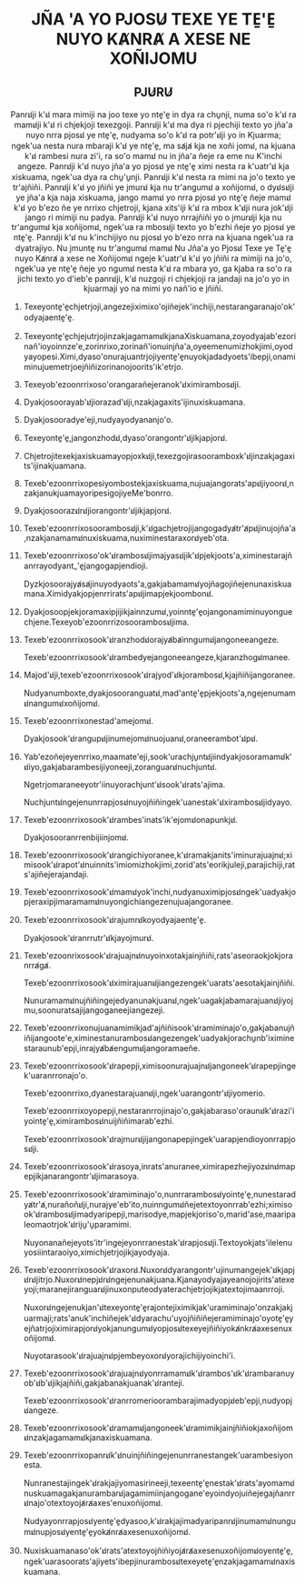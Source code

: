 <h1 align='center'>JÑA 'A YO PJOSU̸ TEXE YE TE̱'E̱ NUYO KA̸NRA̸ A XESE NE XOÑIJOMU</h1>
<h2 align='center'>PJU̸RU̸</h2>
<p align='center'>Panru̸ji k'u̸ mara mimiji na joo texe yo nte̱'e̱ in dya ra chu̱nji, numa so'o k'u̸ ra mamu̸ji k'u̸ ri chjekjoji texezgoji.
Panru̸ji k'u̸ ma dya ri pjechiji texto yo jña'a nuyo nrra pjosu̸ ye nte̱'e̱, nudyama so'o k'u̸ ra potr'u̸ji yo in Kjuarma; ngek'ua nesta nura mbaraji k'u̸ ye nte̱'e̱, ma sa̸ja̸ kja ne xoñi jomu̸, na kjuana k'u̸ rambesi nura zi'i, ra so'o mamu̸ nu in jña'a ñeje ra eme nu K'inchi angeze.
Panru̸ji k'u̸ nuyo jña'a yo pjosu̸ ye nte̱'e̱ ximi nesta ra k'uatr'u̸ kja xiskuama, ngek'ua dya ra chu̱'u̱nji.
Panru̸ji k'u̸ nesta ra mimi na jo'o texto ye tr'ajñiñi.
Panru̸ji k'u̸ yo jñiñi ye jmuru̸ kja nu tr'angumu̸ a xoñijomu̸, o dyu̸su̸ji ye jña'a kja naja xiskuama, jango mamu̸ yo nrra pjosu̸ yo nte̱'e̱ ñeje mamu̸ k'u̸ yo b'ezo ñe ye nrrixo chjetroji, kjana xits'iji k'u̸ ra mbox k'u̸ji nura jok'u̸ji jango ri mimiji nu padya.
Panru̸ji k'u̸ nuyo nrrajñiñi yo o jmuru̸ji kja nu tr'angumu̸ kja xoñijomu̸, ngek'ua ra mbosu̸ji texto yo b'ezhi ñeje yo pjosu̸ ye nte̱'e̱.
Panru̸ji k'u̸ nu k'inchijiyo nu pjosu̸ yo b'ezo nrra na kjuana ngek'ua ra dyatrajiyo.
Nu jmunte̱ nu tr'angumu̸ mamu̸
Nu Jña'a yo Pjosu̸ Texe ye Te̱'e̱ nuyo Ka̸nra̸ a xese ne Xoñijomu̸ ngeje k'uatr'u̸ k'u̸ yo jñiñi ra mimiji na jo'o, ngek'ua ye nte̱'e̱ ñeje yo ngumu̸ nesta k'u̸ ra mbara yo, ga kjaba ra so'o ra jichi texto yo d'ieb'e panru̸ji, k'u̸ nuzgoji ri chjekjoji ra jandaji na jo'o yo in kjuarmaji yo na mimi yo nañ'io e jñiñi.</p>
<ol>
  <li>
    <p>Texeyonte̱'e̱chjetrjoji,angezejiximixo'ojiñejek'inchiji,nestarangaranajo'ok'odyajaente̱'e̱.</p>
  </li>
  <li>
    <p>Texeyonte̱'e̱chjejutrjojinzakjagamamu̸kjanaXiskuamana,zoyodyajab'ezorinañ'ioyoinnze'e,zorinrixo,zorinañ'ionuinjña'a,oyeemenumizhokjimi,oyodyayopesi.Ximi,dyaso'onurajuantrjojiyente̱'e̱nuyokjadadyoets'ibepji,onamiminujuemetrjoejñiñizorinanojoorits'ik'etrjo.</p>
  </li>
  <li>
    <p>Texeyob'ezoonrrixoso'orangarañejeranok'u̸ximirambosu̸ji.</p>
  </li>
  <li>
    <p>Dyakjosoorayab'u̸jiorazad'u̸ji,nzakjagaxits'ijinuxiskuamana.</p>
  </li>
  <li>
    <p>Dyakjosooradye'eji,nudyayodyananjo'o.</p>
  </li>
  <li>
    <p>Texeyonte̱'e̱,jangonzhodu̸,dyaso'orangontr'u̸jikjapjoru̸.</p>
  </li>
  <li>
    <p>Chjetrojitexekjaxiskuamayopjoxku̸ji,texezgojirasooramboxk'u̸jinzakjagaxits'ijinakjuamana.</p>
  </li>
  <li>
    <p>Texeb'ezoonrrixopesiyombostekjaxiskuama,nujuajangorats'apu̸jiyooru̸,nzakjanukjuamayoripesigojiyeMe'bonrro.</p>
  </li>
  <li>
    <p>Dyakjosoorazu̸ru̸jiorangontr'u̸jikjapjoru̸.</p>
  </li>
  <li>
    <p>Texeb'ezoonrrixosoorambosu̸ji,k'u̸gachjetrojijangogadya̸tr'a̸pu̸jinujojña'a,nzakjanamamu̸nuxiskuama,nuximinestaraxoru̸yeb'ota.</p>
  </li>
  <li>
    <p>Texeb'ezoonrrixoso'ok'u̸rambosu̸jimajyasu̸jik'u̸pjekjoots'a,ximinestarajñanrrayodyant_'e̱jangogapjendioji.</p>
    <p>Dyzkjosoorajya̸sa̸jinuyodyaots'a,gakjabamamu̸yojñagojiñejenunaxiskuamana.Ximidyakjopjenrrirats'apu̸jimapjekjoombonu̸.</p>
  </li>
  <li>
    <p>Dyakjosoopjekjoramaxipjijikjainnzumu̸,yoinnte̱'e̱ojangonamiminuyonguechjene.Texeyob'ezoonrrizosoorambosu̸jima.</p>
  </li>
  <li>
    <p>Texeb'ezoonrrixosook'u̸ranzhodu̸orajya̸ba̸inngumu̸jangoneeangeze.</p>
    <p>Texeb'ezoonrrixosook'u̸rambedyejangoneeangeze,kjaranzhogu̸manee.</p>
  </li>
  <li>
    <p>Majod'u̸ji,texeb'ezoonrrixosook'u̸rajyod'u̸kjorambosu̸,kjajñiñijangoranee.</p>
    <p>Nudyanumboxte,dyakjosooranguatu̸,mad'ante̱'e̱pjekjoots'a,ngejenumamu̸nangumu̸xoñijomu̸.</p>
  </li>
  <li>
    <p>Texeb'ezoonrrixonestad'amejomu̸.</p>
    <p>Dyakjosook'u̸rangupu̸jinumejomu̸nuojuanu̸,oraneerambot'u̸pu̸.</p>
  </li>
  <li>
    <p>Yab'ezoñejeyenrrixo,maamate'eji,sook'urachju̱ntu̸jiindyakjosoramamu̸k'u̸iyo,gakjabarambesijiyoneeji,zoranguaru̸nuchjuntu̸.</p>
    <p>Ngetrjomaraneeyotr'iinuyorachjunt'u̸sook'u̸rats'ajima.</p>
    <p>Nuchjuntu̸ngejenunrrapjosu̸nuyojñiñingek'uanestak'u̸xirambosu̸jidyayo.</p>
  </li>
  <li>
    <p>Texeb'ezoonrrixosook'u̸rambes'inats'ik'ejomu̸onapunkju̸.</p>
    <p>Dyakjosooranrrenbijiinjomu̸.</p>
  </li>
  <li>
    <p>Texeb'ezoonrrixosook'u̸rangichiyoranee,k'u̸ramakjanits'iminurajuajnu̸;ximisook'u̸rapot'u̸nuinnits'imiomizhokjimi,zorid'ats'eorikjuleji,parajichiji,rats'ajiñejerajandaji.</p>
  </li>
  <li>
    <p>Texeb'ezoonrrixosook'u̸mamu̸yok'inchi,nudyanuximipjosu̸ngek'uadyakjopjeraxipjimaramamu̸nuyongichiangezenujuajangoranee.</p>
  </li>
  <li>
    <p>Texeb'ezoonrrixosook'u̸rajumru̸koyodyajaente̱'e̱.</p>
    <p>Dyakjosook'u̸ranrrutr'u̸kjayojmuru̸.</p>
  </li>
  <li>
    <p>Texeb'ezoonrixosook'u̸rajuajnu̸nuyoinxotakjainjñiñi,rats'aseoraokjokjoranrra̸ga̸.</p>
    <p>Texeb'ezoonrrixosook'u̸ximirajuanu̸jiangezengek'uarats'aesotakjainjñiñi.</p>
    <p>Nunuramamu̸nujñiñingejedyanunakjuanu̸,ngek'uagakjabamarajuanu̸jiyojmu,soonuratsajijangoganeejiangezeji.</p>
  </li>
  <li>
    <p>Texeb'ezoonrrixonujuanamimikjad'ajñiñisook'u̸ramiminajo'o,gakjabanujñiñijangoote'e,ximinestanurambosu̸angezengek'uadyakjorachu̱nb'iximinestaraunub'epji,inrajya̸ba̸engumu̸jangoramaeñe.</p>
  </li>
  <li>
    <p>Texeb'ezoonrrixosook'u̸rapepji,ximisoonurajuajnu̸jangoneek'u̸rapepjingek'uaranrronajo'o.</p>
    <p>Texeb'ezoonrrixo,dyanestarajuanu̸ji,ngek'uarangontr'u̸jiyomerio.</p>
    <p>Texeb'ezoonrrixoyopepji,nestaranrrojinajo'o,gakjabaraso'oraunu̸k'u̸razi'iyointe̱'e̱,ximirambosu̸nuijñiñimarab'ezhi.</p>
    <p>Texeb'ezoonrrixosook'u̸rajmuru̸jijangonapepjingek'uarapjendioyonrrapjosu̸ji.</p>
  </li>
  <li>
    <p>Texeb'ezoonrrixosook'u̸rasoya,inrats'anuranee,ximirapezhejiyozu̸nu̸mapepjikjanarangontr'u̸jimarasoya.</p>
  </li>
  <li>
    <p>Texeb'ezoonrrixosook'u̸ramiminajo'o,nunrrarambosu̸yointe̱'e̱,nunestaradya̸tr'a̸,nurañoñu̸ji,nurajye'eb'ito,nuinngumu̸ñejetextoyonrrab'ezhi;ximisook'u̸rambosu̸jimadyaripepji,marisodye,mapjekjoriso'o,marid'ase,maaripaleomaotrjok'u̸riju̱'u̱paramimi.</p>
    <p>Nuyonanañejeyots'itr'ingejeyonrranestak'u̸rapjosu̸ji.Textoyokjats'ilelenuyosiiintaraoiyo,ximichjetrjojikjayodyaja.</p>
  </li>
  <li>
    <p>Texeb'ezoonrrixosook'u̸raxoru̸.Nuxoru̸dyarangontr'ujinumangejek'u̸kjapju̸ru̸jitrjo.Nuxoru̸nepju̸ru̸ngejenunakjuana.Kjanayodyajayeanojojirits'atexeyoji;maranejiranguaru̸jinuxonputeodyaterachjetrjojikjatextojimaanrroji.</p>
    <p>Nuxoru̸ngejenukjan'u̸texeyonte̱'e̱rajontejiximikjak'uramiminajo'onzakjakjuarmaji;rats'anuk'inchiñejek'u̸dyarachu'uyojñiñiñejeramiminajo'oyote̱'e̱yejñatrjojiximirapjoru̸yokjanungumu̸yopjosu̸texeyejñiñiyoka̸nkra̸axesenuxoñijomu̸.</p>
    <p>Nuyotarasook'u̸rajuajnu̸pjembeyoxoru̸yorajichijiyoinchi'i.</p>
  </li>
  <li>
    <p>Texeb'ezoonrrixosook'u̸rajuajnu̸yonrramamu̸k'u̸rambos'u̸k'u̸rambaranuyob'u̸b'u̸jikjajñiñi,gakjabanakjuanak'u̸ranteji.</p>
    <p>Texeb'ezoonrrixosook'u̸ranrromerioorambarajimadyopju̸eb'epji,nudyopju̸angeze.</p>
  </li>
  <li>
    <p>Texeb'ezoonrrixosook'u̸ramamu̸jangoneek'u̸ramimikjainjñiñiokjaxoñijomu̸nzakjagamamu̸kjanaxiskuamana.</p>
  </li>
  <li>
    <p>Texeb'ezoonrrixopanru̸k'u̸nuinjñiñingejenunrranestangek'uarambesiyonesta.</p>
    <p>Nunranestajingek'u̸rakjajiyomasirineeji,texeente̱'e̱nestak'u̸rats'ayomamu̸nuskuamagakjanurambaru̸jagamimiinjangogane'eyoindyojuiñejegajñanrru̸najo'otextoyoja̸ra̸axes'enuxoñijomu̸.</p>
    <p>Nudyayonrrapjosu̸yente̱'e̱dyasoo,k'u̸rakjajimadyaripanru̸jinumamu̸nungumu̸nupjosu̸yente̱'e̱yoka̸nra̸axesenuxoñijomu̸.</p>
  </li>
  <li>
    <p>Nuxiskuamanaso'ok'u̸rats'atextoyojñiñiyoja̸ra̸axesenuxoñijomu̸oyente̱'e̱,ngek'uarasoorats'ajiyets'ibepjinurambosu̸texeyete̱'e̱nzakjagamamu̸naxiskuamana.</p>
  </li>
</ol>